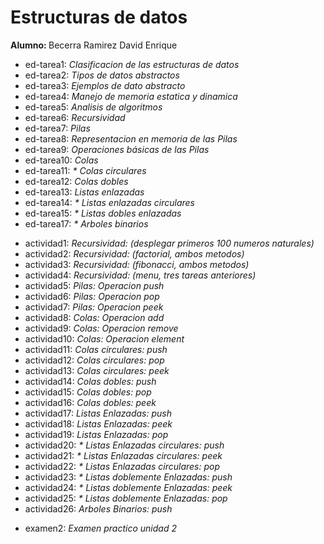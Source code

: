 <h1>Estructuras de datos</h1>
<b>Alumno: </b>Becerra Ramirez David Enrique
<ul>
  <li b>ed-tarea1: </b> <i> Clasificacion de las estructuras de datos</i>
  <li b>ed-tarea2: </b> <i> Tipos de datos abstractos</i>
  <li b>ed-tarea3: </b> <i> Ejemplos de dato abstracto</i>
  <li b>ed-tarea4: </b> <i> Manejo de memoria estatica y dinamica</i>
  <li b>ed-tarea5: </b> <i> Analisis de algoritmos</i>
  <li b>ed-tarea6: </b> <i> Recursividad</i>
  <li b>ed-tarea7: </b> <i> Pilas</i>
  <li b>ed-tarea8: </b> <i> Representacion en memoria de las Pilas</i>
  <li b>ed-tarea9: </b> <i> Operaciones básicas de las Pilas</i>
  <li b>ed-tarea10: </b> <i> Colas</i>
  <li b>ed-tarea11: </b> <i> * Colas circulares</i>
  <li b>ed-tarea12: </b> <i> Colas dobles</i>
  <li b>ed-tarea13: </b> <i> Listas enlazadas</i>
  <li b>ed-tarea14: </b> <i> * Listas enlazadas circulares</i>
  <li b>ed-tarea15: </b> <i> * Listas dobles enlazadas</i>
  <li b>ed-tarea17: </b> <i> * Arboles binarios</i>
</ul>

<ul>
  <li b>actividad1: </b> <i> Recursividad: (desplegar primeros 100 numeros naturales)</i>
  <li b>actividad2: </b> <i> Recursividad: (factorial, ambos metodos)</i>
  <li b>actividad3: </b> <i> Recursividad: (fibonacci, ambos metodos)</i>
  <li b>actividad4: </b> <i> Recursividad: (menu, tres tareas anteriores)</i>
  <li b>actividad5: </b> <i> Pilas: Operacion push</i>
  <li b>actividad6: </b> <i> Pilas: Operacion pop</i>
  <li b>actividad7: </b> <i> Pilas: Operacion peek</i>
  <li b>actividad8: </b> <i> Colas: Operacion add</i>
  <li b>actividad9: </b> <i> Colas: Operacion remove</i>
  <li b>actividad10: </b> <i> Colas: Operacion element</i>
  <li b>actividad11: </b> <i> Colas circulares: push</i>
  <li b>actividad12: </b> <i> Colas circulares: pop</i>
  <li b>actividad13: </b> <i> Colas circulares: peek</i>
  <li b>actividad14: </b> <i> Colas dobles: push</i>
  <li b>actividad15: </b> <i> Colas dobles: pop</i>
  <li b>actividad16: </b> <i> Colas dobles: peek</i>
  <li b>actividad17: </b> <i> Listas Enlazadas: push</i>
  <li b>actividad18: </b> <i> Listas Enlazadas: peek</i>
  <li b>actividad19: </b> <i> Listas Enlazadas: pop</i>
  <li b>actividad20: </b> <i> * Listas Enlazadas circulares: push</i>
  <li b>actividad21: </b> <i> * Listas Enlazadas circulares: peek</i>
  <li b>actividad22: </b> <i> * Listas Enlazadas circulares: pop</i>
  <li b>actividad23: </b> <i> * Listas doblemente Enlazadas: push</i>
  <li b>actividad24: </b> <i> * Listas doblemente Enlazadas: peek</i>
  <li b>actividad25: </b> <i> * Listas doblemente Enlazadas: pop</i>
  <li b>actividad26: </b> <i> Arboles Binarios: push</i>
</ul>

<ul>
  <li b>examen2: </b> <i> Examen practico unidad 2</i>
</ul>
